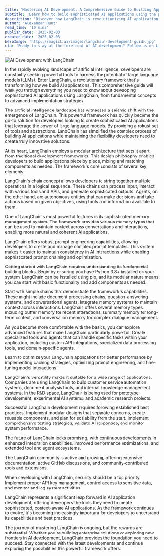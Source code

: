 ```yaml
---
title: 'Mastering AI Development: A Comprehensive Guide to Building Applications with LangChain'
subtitle: 'Learn how to build sophisticated AI applications using the powerful LangChain framework'
description: 'Discover how LangChain is revolutionizing AI application development with its powerful framework for building sophisticated, context-aware applications. Learn about its modular architecture, advanced features, and best practices for implementation.'
author: 'Alexander Hunt'
read_time: '10 mins'
publish_date: '2025-02-03'
created_date: '2025-02-03'
heroImage: 'https://magick.ai/images/langchain-development-guide.jpg'
cta: 'Ready to stay at the forefront of AI development? Follow us on LinkedIn at MagickAI for the latest insights, tutorials, and updates on LangChain and other cutting-edge AI technologies.'
---
```


![AI Development with LangChain](https://i.magick.ai/PIXE/1738596618644_magick_img.webp)

In the rapidly evolving landscape of artificial intelligence, developers are constantly seeking powerful tools to harness the potential of large language models (LLMs). Enter LangChain, a revolutionary framework that's transforming how we build AI applications. This comprehensive guide will walk you through everything you need to know about developing sophisticated AI applications using LangChain, from fundamental concepts to advanced implementation strategies.

The artificial intelligence landscape has witnessed a seismic shift with the emergence of LangChain. This powerful framework has quickly become the go-to solution for developers looking to create sophisticated AI applications that leverage the power of large language models. By providing a robust set of tools and abstractions, LangChain has simplified the complex process of building AI applications while maintaining the flexibility developers need to create truly innovative solutions.

At its heart, LangChain employs a modular architecture that sets it apart from traditional development frameworks. This design philosophy enables developers to build applications piece by piece, mixing and matching components as needed. The framework's core consists of several key elements:

LangChain's chain concept allows developers to string together multiple operations in a logical sequence. These chains can process input, interact with various tools and APIs, and generate sophisticated outputs. Agents, on the other hand, are autonomous entities that can make decisions and take actions based on given objectives, using tools and information available to them.

One of LangChain's most powerful features is its sophisticated memory management system. The framework provides various memory types that can be used to maintain context across conversations and interactions, enabling more natural and coherent AI applications.

LangChain offers robust prompt engineering capabilities, allowing developers to create and manage complex prompt templates. This system makes it easier to maintain consistency in AI interactions while enabling sophisticated prompt chaining and optimization.

Getting started with LangChain requires understanding its fundamental building blocks. Begin by ensuring you have Python 3.8+ installed on your system. LangChain can be installed using pip, and its modular nature means you can start with basic functionality and add components as needed.

Start with simple chains that demonstrate the framework's capabilities. These might include document processing chains, question-answering systems, and conversational agents. Integrate memory systems to maintain context across interactions. LangChain offers several memory types including buffer memory for recent interactions, summary memory for long-term context, and conversation memory for complex dialogue management.

As you become more comfortable with the basics, you can explore advanced features that make LangChain particularly powerful. Create specialized tools and agents that can handle specific tasks within your application, including custom API integrations, specialized data processing tools, and domain-specific agents.

Learn to optimize your LangChain applications for better performance by implementing caching strategies, optimizing prompt engineering, and fine-tuning model interactions.

LangChain's versatility makes it suitable for a wide range of applications. Companies are using LangChain to build customer service automation systems, document analysis tools, and internal knowledge management systems. In the R&D space, LangChain is being used for prototype development, experimental AI systems, and academic research projects.

Successful LangChain development requires following established best practices. Implement modular designs that separate concerns, create reusable components, and plan for scalability from the start. Implement comprehensive testing strategies, validate AI responses, and monitor system performance.

The future of LangChain looks promising, with continuous developments in enhanced integration capabilities, improved performance optimizations, and extended tool and agent ecosystems.

The LangChain community is active and growing, offering extensive documentation, active GitHub discussions, and community-contributed tools and extensions.

When developing with LangChain, security should be a top priority. Implement proper API key management, control access to sensitive data, and monitor and log system activities.

LangChain represents a significant leap forward in AI application development, offering developers the tools they need to create sophisticated, context-aware AI applications. As the framework continues to evolve, it's becoming increasingly important for developers to understand its capabilities and best practices.

The journey of mastering LangChain is ongoing, but the rewards are substantial. Whether you're building enterprise solutions or exploring new frontiers in AI development, LangChain provides the foundation you need to succeed. Stay connected with the latest developments and continue exploring the possibilities this powerful framework offers.
